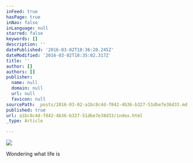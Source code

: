 ```yaml
---
inFeed: true
hasPage: true
inNav: false
inLanguage: null
starred: false
keywords: []
description: ''
datePublished: '2016-03-02T18:36:20.245Z'
dateModified: '2016-03-02T18:35:02.317Z'
title: ''
author: []
authors: []
publisher:
  name: null
  domain: null
  url: null
  favicon: null
sourcePath: _posts/2016-03-02-a1bc8c4d-f842-4b36-b327-51dbe7e38d33.md
published: true
url: a1bc8c4d-f842-4b36-b327-51dbe7e38d33/index.html
_type: Article

---
```

![](https://the-grid-user-content.s3-us-west-2.amazonaws.com/712d9fe0-dc59-4d19-9fc9-f4ce5dc49b50.png)

Wondering what life is